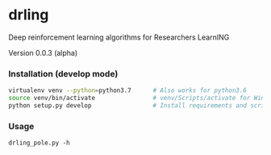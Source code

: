 # drling
Deep reinforcement learning algorithms for Researchers LearnING

Version 0.0.3 (alpha)

### Installation (develop mode)
```bash
virtualenv venv --python=python3.7      # Also works for python3.6
source venv/bin/activate                # venv/Scripts/activate for Windows
python setup.py develop                 # Install requirements and scripts into virtualenv
```

### Usage
```
drling_pole.py -h
```
